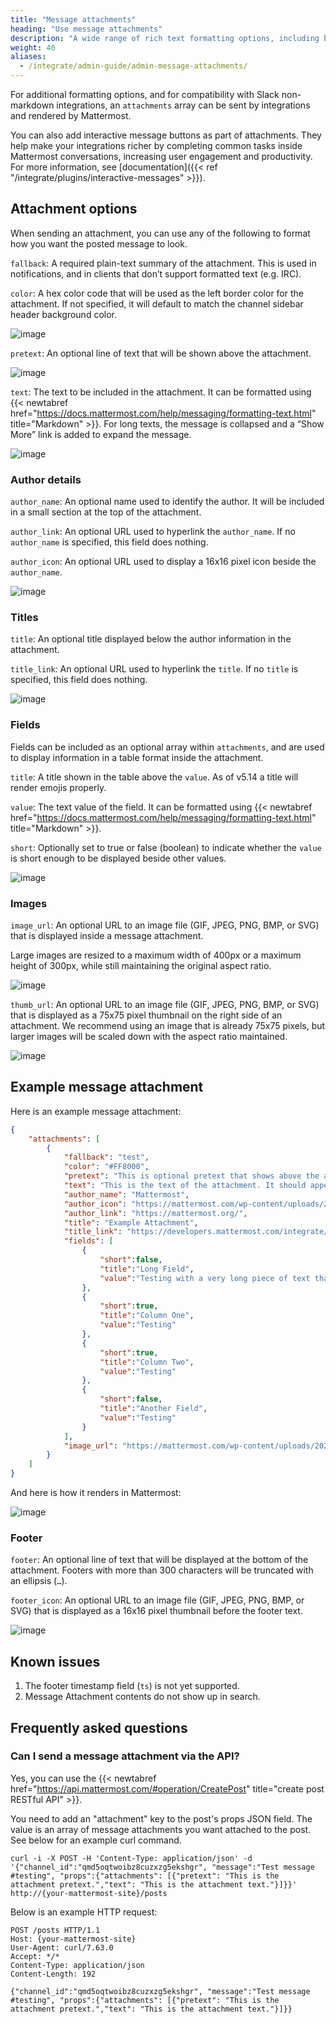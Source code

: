 ```yaml
---
title: "Message attachments"
heading: "Use message attachments"
description: "A wide range of rich text formatting options, including bold, italic, headings, in-line images, and tables, can be used in integrations. For more information about formatting, see [formatting text](https://docs.mattermost.com/help/messaging/formatting-text.html)."
weight: 40
aliases:
  - /integrate/admin-guide/admin-message-attachments/
---
```


For additional formatting options, and for compatibility with Slack non-markdown integrations, an `attachments` array can be sent by integrations and rendered by Mattermost.

You can also add interactive message buttons as part of attachments. They help make your integrations richer by completing common tasks inside Mattermost conversations, increasing user engagement and productivity. For more information, see [documentation]({{< ref "/integrate/plugins/interactive-messages" >}}).

## Attachment options

When sending an attachment, you can use any of the following to format how you want the posted message to look.

`fallback`: A required plain-text summary of the attachment. This is used in notifications, and in clients that don’t support formatted text (e.g. IRC).

`color`: A hex color code that will be used as the left border color for the attachment. If not specified, it will default to match the channel sidebar header background color.

![image](attachments-color.png)

`pretext`: An optional line of text that will be shown above the attachment.

![image](attachments-pretext.png)

`text`: The text to be included in the attachment. It can be formatted using {{< newtabref href="https://docs.mattermost.com/help/messaging/formatting-text.html" title="Markdown" >}}. For long texts, the message is collapsed and a “Show More” link is added to expand the message.

![image](attachments-text.png)

### Author details

`author_name`: An optional name used to identify the author. It will be included in a small section at the top of the attachment.

`author_link`: An optional URL used to hyperlink the `author_name`. If no `author_name` is specified, this field does nothing.

`author_icon`: An optional URL used to display a 16x16 pixel icon beside the `author_name`.

![image](attachments-author.png)

### Titles

`title`: An optional title displayed below the author information in the attachment.

`title_link`: An optional URL used to hyperlink the `title`. If no `title` is specified, this field does nothing.

![image](attachments-titles.png)

### Fields

Fields can be included as an optional array within `attachments`, and are used to display information in a table format inside the attachment.

`title`: A title shown in the table above the `value`.  As of v5.14 a title will render emojis properly.

`value`: The text value of the field. It can be formatted using {{< newtabref href="https://docs.mattermost.com/help/messaging/formatting-text.html" title="Markdown" >}}.

`short`: Optionally set to true or false (boolean) to indicate whether the `value` is short enough to be displayed beside other values.

![image](attachments-fields.png)

### Images

`image_url`: An optional URL to an image file (GIF, JPEG, PNG, BMP, or SVG) that is displayed inside a message attachment.

Large images are resized to a maximum width of 400px or a maximum height of 300px, while still maintaining the original aspect ratio.

![image](attachments-image.png)

`thumb_url`: An optional URL to an image file (GIF, JPEG, PNG, BMP, or SVG)  that is displayed as a 75x75 pixel thumbnail on the right side of an attachment. We recommend using an image that is already 75x75 pixels, but larger images will be scaled down with the aspect ratio maintained.

![image](attachments-thumb.png)

## Example message attachment

Here is an example message attachment:

```json
{
    "attachments": [
        {
            "fallback": "test",
            "color": "#FF8000",
            "pretext": "This is optional pretext that shows above the attachment.",
            "text": "This is the text of the attachment. It should appear just above an image of the Mattermost logo. The left border of the attachment should be colored orange, and below the image it should include additional fields that are formatted in columns. At the top of the attachment, there should be an author name followed by a bolded title. Both the author name and the title should be hyperlinks.",
            "author_name": "Mattermost",
            "author_icon": "https://mattermost.com/wp-content/uploads/2022/02/icon_WS.png",
            "author_link": "https://mattermost.org/",
            "title": "Example Attachment",
            "title_link": "https://developers.mattermost.com/integrate/reference/message-attachments/",
            "fields": [
                {
                    "short":false,
                    "title":"Long Field",
                    "value":"Testing with a very long piece of text that will take up the whole width of the table. And then some more text to make it extra long."
                },
                {
                    "short":true,
                    "title":"Column One",
                    "value":"Testing"
                },
                {
                    "short":true,
                    "title":"Column Two",
                    "value":"Testing"
                },
                {
                    "short":false,
                    "title":"Another Field",
                    "value":"Testing"
                }
            ],
            "image_url": "https://mattermost.com/wp-content/uploads/2022/02/icon_WS.png"
        }
    ]
}
```

And here is how it renders in Mattermost:

![image](attachments-example.png)

### Footer

`footer`: An optional line of text that will be displayed at the bottom of the attachment. Footers with more than 300 characters will be truncated with an ellipsis (``…``).

`footer_icon`: An optional URL to an image file (GIF, JPEG, PNG, BMP, or SVG) that is displayed as a 16x16 pixel thumbnail before the footer text.

![image](attachments-footer.png)

## Known issues

1. The footer timestamp field (`ts`) is not yet supported.
2. Message Attachment contents do not show up in search.

## Frequently asked questions

### Can I send a message attachment via the API?

Yes, you can use the {{< newtabref href="https://api.mattermost.com/#operation/CreatePost" title="create post RESTful API" >}}.

You need to add an "attachment" key to the post's props JSON field. The value is an array of message attachments you want attached to the post. See below for an example curl command.

`curl -i -X POST -H 'Content-Type: application/json' -d '{"channel_id":"qmd5oqtwoibz8cuzxzg5ekshgr", "message":"Test message #testing", "props":{"attachments": [{"pretext": "This is the attachment pretext.","text": "This is the attachment text."}]}}' http://{your-mattermost-site}/posts`

Below is an example HTTP request:

```http request
POST /posts HTTP/1.1
Host: {your-mattermost-site}
User-Agent: curl/7.63.0
Accept: */*
Content-Type: application/json
Content-Length: 192

{"channel_id":"qmd5oqtwoibz8cuzxzg5ekshgr", "message":"Test message #testing", "props":{"attachments": [{"pretext": "This is the attachment pretext.","text": "This is the attachment text."}]}}
```
